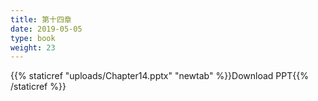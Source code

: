 ```yaml
---
title: 第十四章
date: 2019-05-05
type: book
weight: 23
---
```


{{% staticref "uploads/Chapter14.pptx" "newtab" %}}Download PPT{{% /staticref %}}